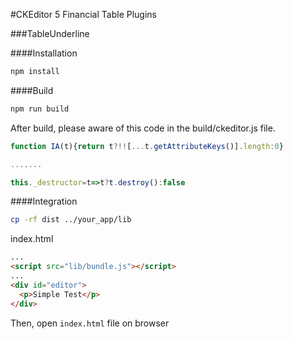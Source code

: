 #CKEditor 5  Financial Table Plugins

###TableUnderline

####Installation
```bash
npm install
```

####Build
```bash
npm run build
```
After build, please aware of this code in the build/ckeditor.js file.
```javascript
function IA(t){return t?!![...t.getAttributeKeys()].length:0}

.......

this._destructor=t=>t?t.destroy():false
```

####Integration
```bash
cp -rf dist ../your_app/lib
```
index.html
```html
...
<script src="lib/bundle.js"></script>
...
<div id="editor">
  <p>Simple Test</p>
</div>
```

Then, open `index.html` file on browser
